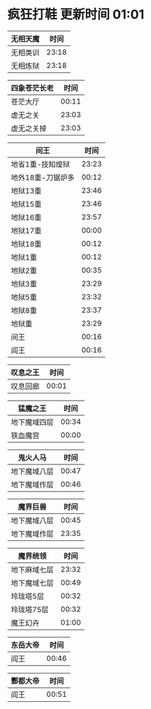 # 疯狂打鞋 更新时间 01:01

| 无相天魔   | 时间    |
|--------|-------|
| 无相类训 | 23:18 |
| 无相炼狱 | 23:18 |

| 四象苍茫长老   | 时间    |
|--------|-------|
| 苍茫大厅 | 00:11 |
| 虚无之关 | 23:03 |
| 虚无之关掉 | 23:03 |

| 间王   | 时间    |
|--------|-------|
| 地省1重-技知煌狱 | 23:23 |
| 地外18重-刀锯炉多 | 00:12 |
| 地狱13重 | 23:46 |
| 地狱15重 | 23:46 |
| 地狱16重 | 23:57 |
| 地狱17重 | 00:00 |
| 地狱18重 | 00:12 |
| 地狱1重 | 00:12 |
| 地狱2重 | 00:35 |
| 地狱3重 | 23:29 |
| 地狱5重 | 23:32 |
| 地狱8重 | 23:37 |
| 地狱重 | 23:29 |
| 间王 | 00:16 |
| 阎王 | 00:16 |

| 叹息之王   | 时间    |
|--------|-------|
| 叹息回廊 | 00:01 |

| 猛魔之王   | 时间    |
|--------|-------|
| 地下魔域四层 | 00:34 |
| 铁血魔宫 | 00:00 |

| 鬼火人马   | 时间    |
|--------|-------|
| 地下魔域八层 | 00:47 |
| 地下魔域作层 | 00:46 |

| 魔界巨兽   | 时间    |
|--------|-------|
| 地下魔域八层 | 00:45 |
| 地下魔域作层 | 23:35 |

| 魔界统领   | 时间    |
|--------|-------|
| 地下麻域七层 | 23:32 |
| 地下魔域七层 | 00:49 |
| 玲珑塔5层 | 00:32 |
| 玲珑塔75层 | 00:32 |
| 魔王幻卉 | 01:00 |

| 东岳大帝   | 时间    |
|--------|-------|
| 阎王 | 00:46 |

| 酆都大帝   | 时间    |
|--------|-------|
| 阎王 | 00:51 |